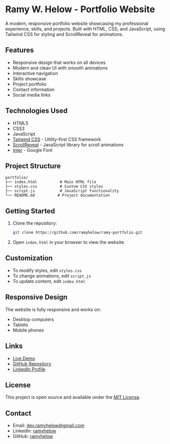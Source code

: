 # Ramy W. Helow - Portfolio Website

A modern, responsive portfolio website showcasing my professional experience, skills, and projects. Built with HTML, CSS, and JavaScript, using Tailwind CSS for styling and ScrollReveal for animations.

## Features

- Responsive design that works on all devices
- Modern and clean UI with smooth animations
- Interactive navigation
- Skills showcase
- Project portfolio
- Contact information
- Social media links

## Technologies Used

- HTML5
- CSS3
- JavaScript
- [Tailwind CSS](https://tailwindcss.com/) - Utility-first CSS framework
- [ScrollReveal](https://scrollrevealjs.org/) - JavaScript library for scroll animations
- [Inter](https://fonts.google.com/specimen/Inter) - Google Font

## Project Structure

```
portfolio/
├── index.html          # Main HTML file
├── styles.css          # Custom CSS styles
├── script.js           # JavaScript functionality
└── README.md          # Project documentation
```

## Getting Started

1. Clone the repository:
   ```bash
   git clone https://github.com/ramyhelow/ramy-portfolio.git
   ```

2. Open `index.html` in your browser to view the website.

## Customization

- To modify styles, edit `styles.css`
- To change animations, edit `script.js`
- To update content, edit `index.html`

## Responsive Design

The website is fully responsive and works on:
- Desktop computers
- Tablets
- Mobile phones

## Links

- [Live Demo](https://ramyhelow.github.io/ramy-portfolio)
- [GitHub Repository](https://github.com/ramyhelow/ramy-portfolio)
- [LinkedIn Profile](https://linkedin.com/in/ramyhelow)

## License

This project is open source and available under the [MIT License](LICENSE).

## Contact

- Email: dev.ramyhelow@gmail.com
- LinkedIn: [ramyhelow](https://linkedin.com/in/ramyhelow)
- GitHub: [ramyhelow](https://github.com/ramyhelow) 